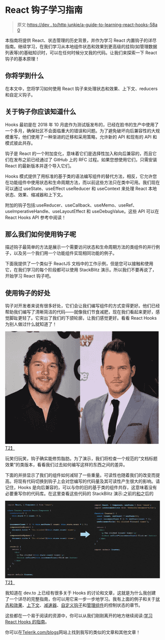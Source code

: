 # React 钩子学习指南

> 原文:[https://dev . to/http junkie/a-guide-to-learning-react-hooks-58a 0](https://dev.to/httpjunkie/a-guide-to-learning-react-hooks-58a0)

本指南将提供 React、状态管理的历史背景，并作为学习 React 内置钩子的详尽指南。继续学习，在我们学习从本地组件状态和效果到更高级的挂钩(如管理数据列表等)的基础知识时，可以在任何时候分叉我的代码。让我们来探索一下 React 钩子的基本原理！

## [](#what-you-will-learn)你将学到什么

在本文中，您将学习如何使用 React 钩子来处理状态和效果、上下文、reducers 和自定义钩子。

## [](#what-you-should-know-about-hooks)关于钩子你应该知道什么

Hooks 最初是在 2018 年 10 月底作为测试版发布的，已经在脸书的生产中使用了一个多月，确保社区不会面临重大的错误和问题。为了避免破坏向后兼容性的大规模重写，他们使用了一种渐进的迁移和采用策略，允许新的 API 和现有的 API 和模式彼此共存。

钩子是 React 的一个附加变化，意味着它们是选择性加入和向后兼容的，而且它们在发布之前已经通过了 GitHub 上的 RFC 过程。如果您想使用它们，只需安装 React 的最新版本并逐个导入它们。

Hooks 模式提供了用标准的基于类的语法编写组件的替代方法，相反，它允许您在功能组件中使用状态和生命周期方法，而以前这些方法只在类中可用。我们现在可以通过 useState、useEffect useReducer 和 useContext 来处理 React 本地状态、效果、缩减器和上下文。

附加的钩子包括:useReducer、useCallback、useMemo、useRef、useImperativeHandle、useLayoutEffect 和 useDebugValue。这些 API 可以在 React Hooks API 参考中阅读！

## [](#so-how-do-we-use-hooks)那么我们如何使用钩子呢

描述钩子最简单的方法是展示一个需要访问状态和生命周期方法的类组件的并行例子，以及另一个我们用一个功能组件实现相同功能的例子。

下面我提供了一个类似于 ReactJS 文档中的工作示例，但是您可以接触和使用它，在我们学习的每个阶段都可以使用 StackBlitz 演示。所以我们不要再说了，开始学习 React 钩子吧。

## [](#the-benefits-of-using-hooks)使用钩子的好处

钩子对开发者来说有很多好处，它们会让我们编写组件的方式变得更好。他们已经帮助我们编写了清晰简洁的代码——就像我们节食减肥，现在我们看起来更好，感觉脚趾更轻了。它突出了我们的下颌轮廓，让我们感觉更好。看看 React Hooks 为别人做过什么就知道了！

[![](img/7af2e7446d53c5023005457317831fe0.png)T2】](https://res.cloudinary.com/practicaldev/image/fetch/s--t-G9iDrh--/c_limit%2Cf_auto%2Cfl_progressive%2Cq_auto%2Cw_880/https://imgur.com/eh3Fme6.jpg)

玩笑归玩笑，钩子确实能修剪脂肪。为了演示，我们将检查一个规范的“文档标题效果”的类版本，看看我们过去如何编写这样的东西之间的差异。

下面的并排显示了我们的组件如何减轻了一些重量。可读性也随着我们的改变而提高。将现有代码切换到钩子上会对您编写的代码量及其可读性产生很大的影响。请记住，Hooks 是向后兼容的，可以与你的旧的基于类的组件共存，这意味着没有必要重写你的代码库。在这里查看这些代码的 StackBlitz 演示:之前的[和](https://stackblitz.com/edit/react-state-hook-04?file=Counter.js)之后的

[![](img/2f9be49a276b1cb1610384e65cef4167.png)T2】](https://res.cloudinary.com/practicaldev/image/fetch/s--s_xmXxlD--/c_limit%2Cf_auto%2Cfl_progressive%2Cq_66%2Cw_880/https://imgur.com/WVji79L.gif)

我知道在 dev.to 上已经有很多关于 Hooks 的讨论和文章，这就是为什么我创建了一个详尽的完整指南，你可以用它来一步一步地学习。我有上面的例子和关于[状态和效果](https://www.telerik.com/kendo-react-ui/react-hooks-guide/#toc-hooks-for-state-and-effects)、[上下文](https://www.telerik.com/kendo-react-ui/react-hooks-guide/#toc-hooks-for-context)、[减速器](https://www.telerik.com/kendo-react-ui/react-hooks-guide/#toc-hooks-for-reducers)、[自定义钩子](https://www.telerik.com/kendo-react-ui/react-hooks-guide/#toc-custom-react-hooks)和[管理组件](https://www.telerik.com/kendo-react-ui/react-hooks-guide/#toc-managing-control-state-of-a-kendoreact-component)的控制状态的章节。

这些都在一个易于阅读的资源中，你可以从我们刚刚离开的地方继续阅读:[学习 React Hooks 的指南](https://www.telerik.com/kendo-react-ui/react-hooks-guide/#toc-hooks-for-state-and-effects)。

你可以在[Telerik.com/blogs](http://Telerik.com/blogs/author/eric-bishard)网站上找到我写的类似的文章和其他文章！
